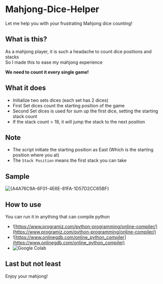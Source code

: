# Mahjong-Dice-Helper
Let me help you with your frustrating Mahjong dice counting!

## What is this?
As a mahjong player, it is such a headache to count dice positions and stacks\
So I made this to ease my mahjong experience

**We need to count it every single game!**

## What it does
- Initialize two sets dices (each set has 2 dices)
- First Set dices count the starting position of the game
- Second Set dices is used for sum up the first dice, setting the starting stack count
- If the stack count > 18, it will jump the stack to the next position

## Note
- The script initiate the starting position as East (Which is the starting position where you at)
- The `Stack Position` means the first stack you can take


## Sample
![{A4A76C9A-6F01-4E6E-81FA-1D57D2CC65BF}](https://github.com/user-attachments/assets/c406c36a-8805-407f-8eec-fb8895709ef1)

## How to use
You can run it in anything that can compile python
- ![https://www.programiz.com/python-programming/online-compiler/](https://www.programiz.com/python-programming/online-compiler/)
- ![https://www.onlinegdb.com/online_python_compiler](https://www.onlinegdb.com/online_python_compiler)
- ![Google Colab](https://colab.research.google.com/)

## Last but not least
Enjoy your mahjong!

